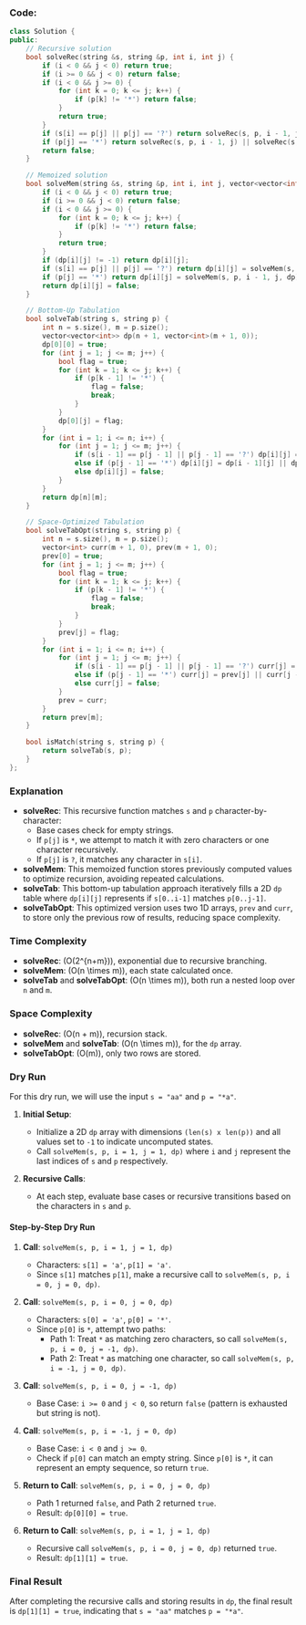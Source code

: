 ### Code:
```cpp
class Solution {
public:
    // Recursive solution
    bool solveRec(string &s, string &p, int i, int j) {
        if (i < 0 && j < 0) return true;
        if (i >= 0 && j < 0) return false;
        if (i < 0 && j >= 0) {
            for (int k = 0; k <= j; k++) {
                if (p[k] != '*') return false;
            }
            return true;
        }
        if (s[i] == p[j] || p[j] == '?') return solveRec(s, p, i - 1, j - 1);
        if (p[j] == '*') return solveRec(s, p, i - 1, j) || solveRec(s, p, i, j - 1);
        return false;
    }

    // Memoized solution
    bool solveMem(string &s, string &p, int i, int j, vector<vector<int>> &dp) {
        if (i < 0 && j < 0) return true;
        if (i >= 0 && j < 0) return false;
        if (i < 0 && j >= 0) {
            for (int k = 0; k <= j; k++) {
                if (p[k] != '*') return false;
            }
            return true;
        }
        if (dp[i][j] != -1) return dp[i][j];
        if (s[i] == p[j] || p[j] == '?') return dp[i][j] = solveMem(s, p, i - 1, j - 1, dp);
        if (p[j] == '*') return dp[i][j] = solveMem(s, p, i - 1, j, dp) || solveMem(s, p, i, j - 1, dp);
        return dp[i][j] = false;
    }

    // Bottom-Up Tabulation
    bool solveTab(string s, string p) {
        int n = s.size(), m = p.size();
        vector<vector<int>> dp(n + 1, vector<int>(m + 1, 0));
        dp[0][0] = true;
        for (int j = 1; j <= m; j++) {
            bool flag = true;
            for (int k = 1; k <= j; k++) {
                if (p[k - 1] != '*') {
                    flag = false;
                    break;
                }
            }
            dp[0][j] = flag;
        }
        for (int i = 1; i <= n; i++) {
            for (int j = 1; j <= m; j++) {
                if (s[i - 1] == p[j - 1] || p[j - 1] == '?') dp[i][j] = dp[i - 1][j - 1];
                else if (p[j - 1] == '*') dp[i][j] = dp[i - 1][j] || dp[i][j - 1];
                else dp[i][j] = false;
            }
        }
        return dp[n][m];
    }

    // Space-Optimized Tabulation
    bool solveTabOpt(string s, string p) {
        int n = s.size(), m = p.size();
        vector<int> curr(m + 1, 0), prev(m + 1, 0);
        prev[0] = true;
        for (int j = 1; j <= m; j++) {
            bool flag = true;
            for (int k = 1; k <= j; k++) {
                if (p[k - 1] != '*') {
                    flag = false;
                    break;
                }
            }
            prev[j] = flag;
        }
        for (int i = 1; i <= n; i++) {
            for (int j = 1; j <= m; j++) {
                if (s[i - 1] == p[j - 1] || p[j - 1] == '?') curr[j] = prev[j - 1];
                else if (p[j - 1] == '*') curr[j] = prev[j] || curr[j - 1];
                else curr[j] = false;
            }
            prev = curr;
        }
        return prev[m];
    }

    bool isMatch(string s, string p) {
        return solveTab(s, p);
    }
};
```

### Explanation

- **solveRec**: This recursive function matches `s` and `p` character-by-character:
  - Base cases check for empty strings.
  - If `p[j]` is `*`, we attempt to match it with zero characters or one character recursively.
  - If `p[j]` is `?`, it matches any character in `s[i]`.
- **solveMem**: This memoized function stores previously computed values to optimize recursion, avoiding repeated calculations.
- **solveTab**: This bottom-up tabulation approach iteratively fills a 2D `dp` table where `dp[i][j]` represents if `s[0..i-1]` matches `p[0..j-1]`.
- **solveTabOpt**: This optimized version uses two 1D arrays, `prev` and `curr`, to store only the previous row of results, reducing space complexity.

### Time Complexity

- **solveRec**: \(O(2^{n+m})\), exponential due to recursive branching.
- **solveMem**: \(O(n \times m)\), each state calculated once.
- **solveTab** and **solveTabOpt**: \(O(n \times m)\), both run a nested loop over `n` and `m`.

### Space Complexity

- **solveRec**: \(O(n + m)\), recursion stack.
- **solveMem** and **solveTab**: \(O(n \times m)\), for the `dp` array.
- **solveTabOpt**: \(O(m)\), only two rows are stored.

### Dry Run

For this dry run, we will use the input `s = "aa"` and `p = "*a"`.

1. **Initial Setup**:
   - Initialize a 2D `dp` array with dimensions `(len(s) x len(p))` and all values set to `-1` to indicate uncomputed states.
   - Call `solveMem(s, p, i = 1, j = 1, dp)` where `i` and `j` represent the last indices of `s` and `p` respectively.

2. **Recursive Calls**:
   - At each step, evaluate base cases or recursive transitions based on the characters in `s` and `p`.

#### Step-by-Step Dry Run

1. **Call**: `solveMem(s, p, i = 1, j = 1, dp)`
   - Characters: `s[1] = 'a'`, `p[1] = 'a'`.
   - Since `s[1]` matches `p[1]`, make a recursive call to `solveMem(s, p, i = 0, j = 0, dp)`.

2. **Call**: `solveMem(s, p, i = 0, j = 0, dp)`
   - Characters: `s[0] = 'a'`, `p[0] = '*'`.
   - Since `p[0]` is `*`, attempt two paths:
     - Path 1: Treat `*` as matching zero characters, so call `solveMem(s, p, i = 0, j = -1, dp)`.
     - Path 2: Treat `*` as matching one character, so call `solveMem(s, p, i = -1, j = 0, dp)`.

3. **Call**: `solveMem(s, p, i = 0, j = -1, dp)`
   - Base Case: `i >= 0` and `j < 0`, so return `false` (pattern is exhausted but string is not).

4. **Call**: `solveMem(s, p, i = -1, j = 0, dp)`
   - Base Case: `i < 0` and `j >= 0`.
   - Check if `p[0]` can match an empty string. Since `p[0]` is `*`, it can represent an empty sequence, so return `true`.

5. **Return to Call**: `solveMem(s, p, i = 0, j = 0, dp)`
   - Path 1 returned `false`, and Path 2 returned `true`.
   - Result: `dp[0][0] = true`.

6. **Return to Call**: `solveMem(s, p, i = 1, j = 1, dp)`
   - Recursive call `solveMem(s, p, i = 0, j = 0, dp)` returned `true`.
   - Result: `dp[1][1] = true`.

### Final Result

After completing the recursive calls and storing results in `dp`, the final result is `dp[1][1] = true`, indicating that `s = "aa"` matches `p = "*a"`.
